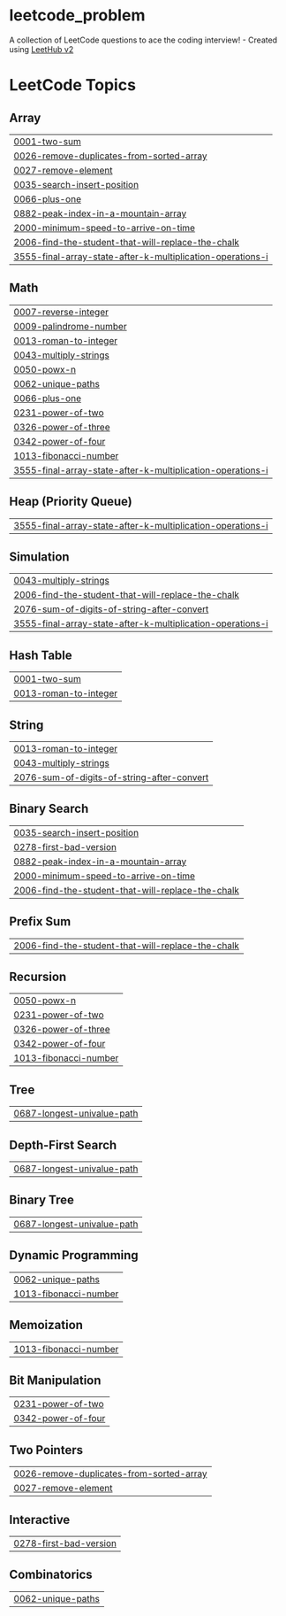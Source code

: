 # leetcode_problem
A collection of LeetCode questions to ace the coding interview! - Created using [LeetHub v2](https://github.com/arunbhardwaj/LeetHub-2.0)

<!---LeetCode Topics Start-->
# LeetCode Topics
## Array
|  |
| ------- |
| [0001-two-sum](https://github.com/abhinav-yadav-16/leetcode_problem/tree/master/0001-two-sum) |
| [0026-remove-duplicates-from-sorted-array](https://github.com/abhinav-yadav-16/leetcode_problem/tree/master/0026-remove-duplicates-from-sorted-array) |
| [0027-remove-element](https://github.com/abhinav-yadav-16/leetcode_problem/tree/master/0027-remove-element) |
| [0035-search-insert-position](https://github.com/abhinav-yadav-16/leetcode_problem/tree/master/0035-search-insert-position) |
| [0066-plus-one](https://github.com/abhinav-yadav-16/leetcode_problem/tree/master/0066-plus-one) |
| [0882-peak-index-in-a-mountain-array](https://github.com/abhinav-yadav-16/leetcode_problem/tree/master/0882-peak-index-in-a-mountain-array) |
| [2000-minimum-speed-to-arrive-on-time](https://github.com/abhinav-yadav-16/leetcode_problem/tree/master/2000-minimum-speed-to-arrive-on-time) |
| [2006-find-the-student-that-will-replace-the-chalk](https://github.com/abhinav-yadav-16/leetcode_problem/tree/master/2006-find-the-student-that-will-replace-the-chalk) |
| [3555-final-array-state-after-k-multiplication-operations-i](https://github.com/abhinav-yadav-16/leetcode_problem/tree/master/3555-final-array-state-after-k-multiplication-operations-i) |
## Math
|  |
| ------- |
| [0007-reverse-integer](https://github.com/abhinav-yadav-16/leetcode_problem/tree/master/0007-reverse-integer) |
| [0009-palindrome-number](https://github.com/abhinav-yadav-16/leetcode_problem/tree/master/0009-palindrome-number) |
| [0013-roman-to-integer](https://github.com/abhinav-yadav-16/leetcode_problem/tree/master/0013-roman-to-integer) |
| [0043-multiply-strings](https://github.com/abhinav-yadav-16/leetcode_problem/tree/master/0043-multiply-strings) |
| [0050-powx-n](https://github.com/abhinav-yadav-16/leetcode_problem/tree/master/0050-powx-n) |
| [0062-unique-paths](https://github.com/abhinav-yadav-16/leetcode_problem/tree/master/0062-unique-paths) |
| [0066-plus-one](https://github.com/abhinav-yadav-16/leetcode_problem/tree/master/0066-plus-one) |
| [0231-power-of-two](https://github.com/abhinav-yadav-16/leetcode_problem/tree/master/0231-power-of-two) |
| [0326-power-of-three](https://github.com/abhinav-yadav-16/leetcode_problem/tree/master/0326-power-of-three) |
| [0342-power-of-four](https://github.com/abhinav-yadav-16/leetcode_problem/tree/master/0342-power-of-four) |
| [1013-fibonacci-number](https://github.com/abhinav-yadav-16/leetcode_problem/tree/master/1013-fibonacci-number) |
| [3555-final-array-state-after-k-multiplication-operations-i](https://github.com/abhinav-yadav-16/leetcode_problem/tree/master/3555-final-array-state-after-k-multiplication-operations-i) |
## Heap (Priority Queue)
|  |
| ------- |
| [3555-final-array-state-after-k-multiplication-operations-i](https://github.com/abhinav-yadav-16/leetcode_problem/tree/master/3555-final-array-state-after-k-multiplication-operations-i) |
## Simulation
|  |
| ------- |
| [0043-multiply-strings](https://github.com/abhinav-yadav-16/leetcode_problem/tree/master/0043-multiply-strings) |
| [2006-find-the-student-that-will-replace-the-chalk](https://github.com/abhinav-yadav-16/leetcode_problem/tree/master/2006-find-the-student-that-will-replace-the-chalk) |
| [2076-sum-of-digits-of-string-after-convert](https://github.com/abhinav-yadav-16/leetcode_problem/tree/master/2076-sum-of-digits-of-string-after-convert) |
| [3555-final-array-state-after-k-multiplication-operations-i](https://github.com/abhinav-yadav-16/leetcode_problem/tree/master/3555-final-array-state-after-k-multiplication-operations-i) |
## Hash Table
|  |
| ------- |
| [0001-two-sum](https://github.com/abhinav-yadav-16/leetcode_problem/tree/master/0001-two-sum) |
| [0013-roman-to-integer](https://github.com/abhinav-yadav-16/leetcode_problem/tree/master/0013-roman-to-integer) |
## String
|  |
| ------- |
| [0013-roman-to-integer](https://github.com/abhinav-yadav-16/leetcode_problem/tree/master/0013-roman-to-integer) |
| [0043-multiply-strings](https://github.com/abhinav-yadav-16/leetcode_problem/tree/master/0043-multiply-strings) |
| [2076-sum-of-digits-of-string-after-convert](https://github.com/abhinav-yadav-16/leetcode_problem/tree/master/2076-sum-of-digits-of-string-after-convert) |
## Binary Search
|  |
| ------- |
| [0035-search-insert-position](https://github.com/abhinav-yadav-16/leetcode_problem/tree/master/0035-search-insert-position) |
| [0278-first-bad-version](https://github.com/abhinav-yadav-16/leetcode_problem/tree/master/0278-first-bad-version) |
| [0882-peak-index-in-a-mountain-array](https://github.com/abhinav-yadav-16/leetcode_problem/tree/master/0882-peak-index-in-a-mountain-array) |
| [2000-minimum-speed-to-arrive-on-time](https://github.com/abhinav-yadav-16/leetcode_problem/tree/master/2000-minimum-speed-to-arrive-on-time) |
| [2006-find-the-student-that-will-replace-the-chalk](https://github.com/abhinav-yadav-16/leetcode_problem/tree/master/2006-find-the-student-that-will-replace-the-chalk) |
## Prefix Sum
|  |
| ------- |
| [2006-find-the-student-that-will-replace-the-chalk](https://github.com/abhinav-yadav-16/leetcode_problem/tree/master/2006-find-the-student-that-will-replace-the-chalk) |
## Recursion
|  |
| ------- |
| [0050-powx-n](https://github.com/abhinav-yadav-16/leetcode_problem/tree/master/0050-powx-n) |
| [0231-power-of-two](https://github.com/abhinav-yadav-16/leetcode_problem/tree/master/0231-power-of-two) |
| [0326-power-of-three](https://github.com/abhinav-yadav-16/leetcode_problem/tree/master/0326-power-of-three) |
| [0342-power-of-four](https://github.com/abhinav-yadav-16/leetcode_problem/tree/master/0342-power-of-four) |
| [1013-fibonacci-number](https://github.com/abhinav-yadav-16/leetcode_problem/tree/master/1013-fibonacci-number) |
## Tree
|  |
| ------- |
| [0687-longest-univalue-path](https://github.com/abhinav-yadav-16/leetcode_problem/tree/master/0687-longest-univalue-path) |
## Depth-First Search
|  |
| ------- |
| [0687-longest-univalue-path](https://github.com/abhinav-yadav-16/leetcode_problem/tree/master/0687-longest-univalue-path) |
## Binary Tree
|  |
| ------- |
| [0687-longest-univalue-path](https://github.com/abhinav-yadav-16/leetcode_problem/tree/master/0687-longest-univalue-path) |
## Dynamic Programming
|  |
| ------- |
| [0062-unique-paths](https://github.com/abhinav-yadav-16/leetcode_problem/tree/master/0062-unique-paths) |
| [1013-fibonacci-number](https://github.com/abhinav-yadav-16/leetcode_problem/tree/master/1013-fibonacci-number) |
## Memoization
|  |
| ------- |
| [1013-fibonacci-number](https://github.com/abhinav-yadav-16/leetcode_problem/tree/master/1013-fibonacci-number) |
## Bit Manipulation
|  |
| ------- |
| [0231-power-of-two](https://github.com/abhinav-yadav-16/leetcode_problem/tree/master/0231-power-of-two) |
| [0342-power-of-four](https://github.com/abhinav-yadav-16/leetcode_problem/tree/master/0342-power-of-four) |
## Two Pointers
|  |
| ------- |
| [0026-remove-duplicates-from-sorted-array](https://github.com/abhinav-yadav-16/leetcode_problem/tree/master/0026-remove-duplicates-from-sorted-array) |
| [0027-remove-element](https://github.com/abhinav-yadav-16/leetcode_problem/tree/master/0027-remove-element) |
## Interactive
|  |
| ------- |
| [0278-first-bad-version](https://github.com/abhinav-yadav-16/leetcode_problem/tree/master/0278-first-bad-version) |
## Combinatorics
|  |
| ------- |
| [0062-unique-paths](https://github.com/abhinav-yadav-16/leetcode_problem/tree/master/0062-unique-paths) |
<!---LeetCode Topics End-->